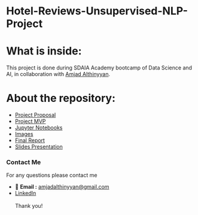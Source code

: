 # Hotel-Reviews-Unsupervised-NLP-Project
# What is inside:
This project is done during SDAIA Academy bootcamp of Data Science and AI, in collaboration with [Amjad Althinyyan](https://github.com/amjadalth).
# About the repository:
- [Project Proposal](https://github.com/emanalshehrii/Hotel-Reviews-Unsupervised-NLP-Project/blob/main/Hotel_Reviews_Proposal.md)
- [Project MVP](https://github.com/emanalshehrii/Hotel-Reviews-Unsupervised-NLP-Project/blob/main/Hotel_Reviews_MVP.md)
- [Jupyter Notebooks]()
- [Images](https://github.com/emanalshehrii/Hotel-Reviews-Unsupervised-NLP-Project/tree/main/images)
- [Final Report](https://github.com/emanalshehrii/Hotel-Reviews-Unsupervised-NLP-Project/blob/main/Hotel_Reviews_write_up.md)
- [Slides Presentation]()
### Contact Me
For any questions please contact me <br/>
- :e-mail: **Email :** amjadalthinyyan@gmail.com <br/>
- [LinkedIn](www.linkedin.com/in/eman-mohammed)
<br/><br/>
Thank you!
